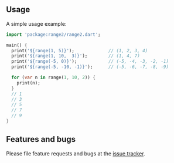 
## Usage

A simple usage example:

```dart
import 'package:range2/range2.dart';

main() {
  print('${range(1, 5)}');             // (1, 2, 3, 4) 
  print('${range(1, 10,  3)}');        // (1, 4, 7)
  print('${range(-5, 0)}');            // (-5, -4, -3, -2, -1)
  print('${range(-5, -10, -1)}');      // (-5, -6, -7, -8, -9)

  for (var n in range(1, 10, 2)) {
    print(n);
  }
  // 1
  // 3
  // 5
  // 7
  // 9
}

```


## Features and bugs

Please file feature requests and bugs at the [issue tracker][tracker].

[tracker]: https://github.com/xtyxtyx/range2/issues
